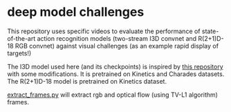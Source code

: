 # deep model challenges

This repository uses specific videos to evaluate the performance of state-of-the-art action recognition models (two-stream I3D convnet and R(2+1)D-18 RGB convnet) against visual challenges (as an example rapid display of targets!)

The I3D model used here (and its checkpoints) is inspired by [this repository](https://github.com/piergiaj/pytorch-i3d) with some modifications. It is pretrained on Kinetics and Charades datasets. The R(2+1)D-18 model is pretrained on Kinetics dataset.

[extract_frames.py](extract_frames.py) will extract rgb and optical flow (using TV-L1 algorithm) frames.
